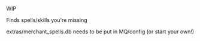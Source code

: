 WIP

Finds spells/skills you're missing

extras/merchant_spells.db needs to be put in MQ/config (or start your own!)
